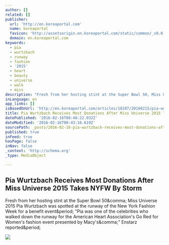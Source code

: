 ```yaml
---
author: []
related: []
publisher:
  url: 'http://en.koreaportal.com'
  name: koreaportal
  favicon: 'http://assetsorigin.en.koreaportal.com/static/common/_v0.0.0/favicon.ico'
  domain: en.koreaportal.com
keywords:
  - pia
  - wurtzbach
  - runway
  - fashion
  - '2015'
  - heart
  - beauty
  - universe
  - walk
  - miss
description: "Fresh from her hosting stint at the Super Bowl 50, Miss Universe 2015 Pia Wurtzbach was spotted at the runway of the New York Fashion Week for a benefit event. \"Pia was one of the celebrities who walked down the runway for the American Heart Association's Go Red for Women's fashion event presented by Macy's,\" Enstarz reported."
inLanguage: en
app_links: []
isBasedOnUrl: 'http://en.koreaportal.com/articles/18287/20160215/pia-wurtzbach-miss-universe-2015.htm'
title: Pia Wurtzbach Receives Most Donations After Miss Universe 2015 Takes NYFW By Storm
datePublished: '2016-02-16T00:46:22.032Z'
dateModified: '2016-02-16T00:43:16.619Z'
sourcePath: _posts/2016-02-16-pia-wurtzbach-receives-most-donations-after-miss-universe-20.md
published: true
inFeed: true
hasPage: false
inNav: false
_context: 'http://schema.org'
_type: MediaObject

---
```

<article style=""><h1>Pia Wurtzbach Receives Most Donations After Miss Universe 2015 Takes NYFW By Storm</h1><p>Fresh from her hosting stint at the Super Bowl 50&amp;comma; Miss Universe 2015 Pia Wurtzbach was spotted at the runway of the New York Fashion Week for a benefit event&amp;period; "Pia was one of the celebrities who walked down the runway for the American Heart Association's Go Red for Women's fashion event presented by Macy's&amp;comma;" Enstarz reported&amp;period;</p><img src="http://data.en.koreaportal.com/data/images/full/18694/pia-wurtzbach.jpg" /></article>